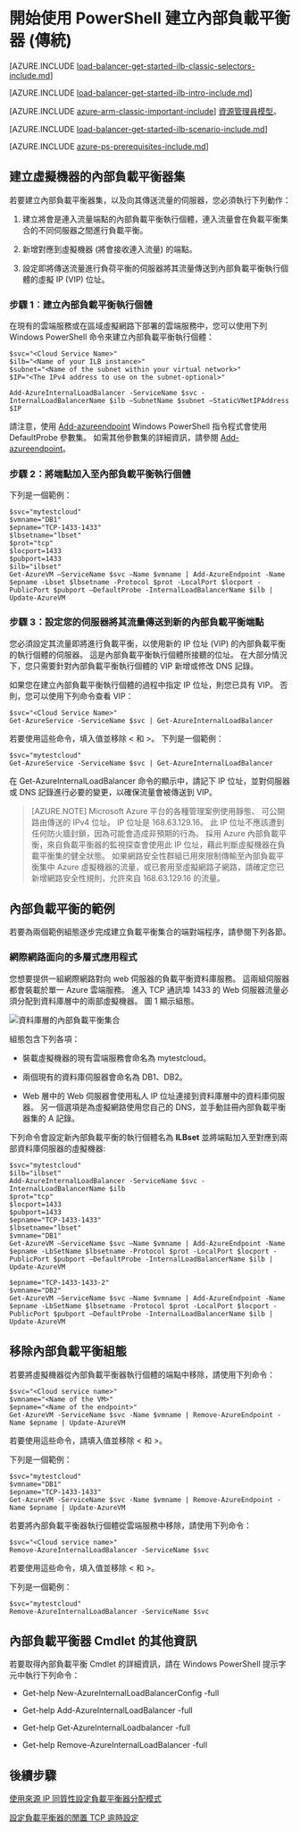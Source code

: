 <properties 
   pageTitle="在傳統部署模型中使用 PowerShell 建立內部負載平衡器 | Microsoft Azure"
   description="了解如何在傳統部署模型中使用 PowerShell 建立內部負載平衡器"
   services="load-balancer"
   documentationCenter="na"
   authors="joaoma"
   manager="carolz"
   editor=""
   tags="azure-service-management"
/>
<tags  
   ms.service="load-balancer"
   ms.devlang="na"
   ms.topic="article"
   ms.tgt_pltfrm="na"
   ms.workload="infrastructure-services"
   ms.date="11/16/2015"
   ms.author="joaoma" />

# 開始使用 PowerShell 建立內部負載平衡器 (傳統)

[AZURE.INCLUDE [load-balancer-get-started-ilb-classic-selectors-include.md](../../includes/load-balancer-get-started-ilb-classic-selectors-include.md)]

[AZURE.INCLUDE [load-balancer-get-started-ilb-intro-include.md](../../includes/load-balancer-get-started-ilb-intro-include.md)]

[AZURE.INCLUDE [azure-arm-classic-important-include](../../includes/learn-about-deployment-models-classic-include.md)] [資源管理員模型](load-balancer-get-started-ilb-arm-ps.md)。

[AZURE.INCLUDE [load-balancer-get-started-ilb-scenario-include.md](../../includes/load-balancer-get-started-ilb-scenario-include.md)]


[AZURE.INCLUDE [azure-ps-prerequisites-include.md](../../includes/azure-ps-prerequisites-include.md)]


## 建立虛擬機器的內部負載平衡器集

若要建立內部負載平衡器集，以及向其傳送流量的伺服器，您必須執行下列動作：

1. 建立將會是連入流量端點的內部負載平衡執行個體，連入流量會在負載平衡集合的不同伺服器之間進行負載平衡。

1. 新增對應到虛擬機器 (將會接收連入流量) 的端點。

1. 設定即將傳送流量進行負荷平衡的伺服器將其流量傳送到內部負載平衡執行個體的虛擬 IP (VIP) 位址。


### 步驟 1︰建立內部負載平衡執行個體

在現有的雲端服務或在區域虛擬網路下部署的雲端服務中，您可以使用下列 Windows PowerShell 命令來建立內部負載平衡執行個體：

    $svc="<Cloud Service Name>"
    $ilb="<Name of your ILB instance>"
    $subnet="<Name of the subnet within your virtual network>"
    $IP="<The IPv4 address to use on the subnet-optional>"

    Add-AzureInternalLoadBalancer -ServiceName $svc -InternalLoadBalancerName $ilb –SubnetName $subnet –StaticVNetIPAddress $IP


請注意，使用 [Add-azureendpoint](https://msdn.microsoft.com/library/dn495300.aspx) Windows PowerShell 指令程式會使用 DefaultProbe 參數集。 如需其他參數集的詳細資訊，請參閱 [Add-azureendpoint](https://msdn.microsoft.com/library/dn495300.aspx)。

### 步驟 2：將端點加入至內部負載平衡執行個體

下列是一個範例：

    $svc="mytestcloud"
    $vmname="DB1"
    $epname="TCP-1433-1433"
    $lbsetname="lbset"
    $prot="tcp"
    $locport=1433
    $pubport=1433
    $ilb="ilbset"
    Get-AzureVM –ServiceName $svc –Name $vmname | Add-AzureEndpoint -Name $epname -Lbset $lbsetname -Protocol $prot -LocalPort $locport -PublicPort $pubport –DefaultProbe -InternalLoadBalancerName $ilb | Update-AzureVM


### 步驟 3：設定您的伺服器將其流量傳送到新的內部負載平衡端點

您必須設定其流量即將進行負載平衡，以使用新的 IP 位址 (VIP) 的內部負載平衡的執行個體的伺服器。 這是內部負載平衡執行個體所接聽的位址。 在大部分情況下，您只需要針對內部負載平衡執行個體的 VIP 新增或修改 DNS 記錄。

如果您在建立內部負載平衡執行個體的過程中指定 IP 位址，則您已具有 VIP。 否則，您可以使用下列命令查看 VIP：

    $svc="<Cloud Service Name>"
    Get-AzureService -ServiceName $svc | Get-AzureInternalLoadBalancer



若要使用這些命令，填入值並移除 < 和 >。 下列是一個範例：

    $svc="mytestcloud"
    Get-AzureService -ServiceName $svc | Get-AzureInternalLoadBalancer


在 Get-AzureInternalLoadBalancer 命令的顯示中，請記下 IP 位址，並對伺服器或 DNS 記錄進行必要的變更，以確保流量會被傳送到 VIP。

>[AZURE.NOTE] Microsoft Azure 平台的各種管理案例使用靜態、 可公開路由傳送的 IPv4 位址。 IP 位址是 168.63.129.16。 此 IP 位址不應該遭到任何防火牆封鎖，因為可能會造成非預期的行為。
>採用 Azure 內部負載平衡，來自負載平衡器的監視探查會使用此 IP 位址，藉此判斷虛擬機器在負載平衡集的健全狀態。 如果網路安全性群組已用來限制傳輸至內部負載平衡集中 Azure 虛擬機器的流量，或已套用至虛擬網路子網路，請確定您已新增網路安全性規則，允許來自 168.63.129.16 的流量。


## 內部負載平衡的範例

若要為兩個範例組態逐步完成建立負載平衡集合的端對端程序，請參閱下列各節。

### 網際網路面向的多層式應用程式

您想要提供一組網際網路對向 web 伺服器的負載平衡資料庫服務。 這兩組伺服器都會裝載於單一 Azure 雲端服務。 進入 TCP 通訊埠 1433 的 Web 伺服器流量必須分配到資料庫層中的兩部虛擬機器。 圖 1 顯示組態。

![資料庫層的內部負載平衡集合](./media/load-balancer-internal-getstarted/IC736321.png)


組態包含下列各項：

- 裝載虛擬機器的現有雲端服務會命名為 mytestcloud。

- 兩個現有的資料庫伺服器會命名為 DB1、DB2。

- Web 層中的 Web 伺服器會使用私人 IP 位址連接到資料庫層中的資料庫伺服器。 另一個選項是為虛擬網路使用您自己的 DNS，並手動註冊內部負載平衡器集的 A 記錄。

下列命令會設定新內部負載平衡的執行個體名為 **ILBset** 並將端點加入至對應到兩部資料庫伺服器的虛擬機器:

    $svc="mytestcloud"
    $ilb="ilbset"
    Add-AzureInternalLoadBalancer -ServiceName $svc -InternalLoadBalancerName $ilb 
    $prot="tcp"
    $locport=1433
    $pubport=1433
    $epname="TCP-1433-1433"
    $lbsetname="lbset"
    $vmname="DB1"
    Get-AzureVM –ServiceName $svc –Name $vmname | Add-AzureEndpoint -Name $epname -LbSetName $lbsetname -Protocol $prot -LocalPort $locport -PublicPort $pubport –DefaultProbe -InternalLoadBalancerName $ilb | Update-AzureVM

    $epname="TCP-1433-1433-2"
    $vmname="DB2"
    Get-AzureVM –ServiceName $svc –Name $vmname | Add-AzureEndpoint -Name $epname -LbSetName $lbsetname -Protocol $prot -LocalPort $locport -PublicPort $pubport –DefaultProbe -InternalLoadBalancerName $ilb | Update-AzureVM


## 移除內部負載平衡組態

若要將虛擬機器從內部負載平衡器執行個體的端點中移除，請使用下列命令：

    $svc="<Cloud service name>"
    $vmname="<Name of the VM>"
    $epname="<Name of the endpoint>"
    Get-AzureVM -ServiceName $svc -Name $vmname | Remove-AzureEndpoint -Name $epname | Update-AzureVM

若要使用這些命令，請填入值並移除 < 和 >。

下列是一個範例：

    $svc="mytestcloud"
    $vmname="DB1"
    $epname="TCP-1433-1433"
    Get-AzureVM -ServiceName $svc -Name $vmname | Remove-AzureEndpoint -Name $epname | Update-AzureVM

若要將內部負載平衡器執行個體從雲端服務中移除，請使用下列命令：

    $svc="<Cloud service name>"
    Remove-AzureInternalLoadBalancer -ServiceName $svc

若要使用這些命令，填入值並移除 < 和 >。

下列是一個範例：

    $svc="mytestcloud"
    Remove-AzureInternalLoadBalancer -ServiceName $svc



## 內部負載平衡器 Cmdlet 的其他資訊


若要取得內部負載平衡 Cmdlet 的詳細資訊，請在 Windows PowerShell 提示字元中執行下列命令：

- Get-help New-AzureInternalLoadBalancerConfig -full

- Get-help Add-AzureInternalLoadBalancer -full

- Get-help Get-AzureInternalLoadbalancer -full

- Get-help Remove-AzureInternalLoadBalancer -full

## 後續步驟

[使用來源 IP 同質性設定負載平衡器分配模式](load-balancer-distribution-mode.md)

[設定負載平衡器的閒置 TCP 逾時設定](load-balancer-tcp-idle-timeout.md)
